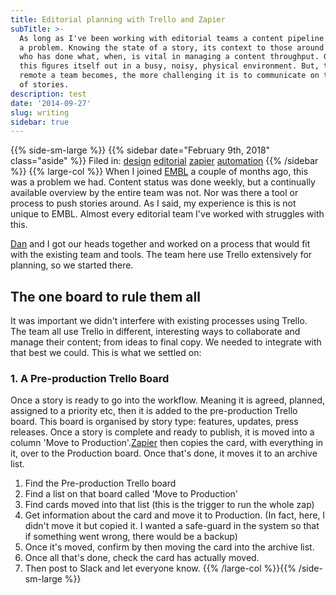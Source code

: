 ```yaml
---
title: Editorial planning with Trello and Zapier
subTitle: >-
  As long as I've been working with editorial teams a content pipeline has been
  a problem. Knowing the state of a story, its context to those around it, and
  who has done what, when, is vital in managing a content throughput. Generally,
  this ﬁgures itself out in a busy, noisy, physical environment. But, the more
  remote a team becomes, the more challenging it is to communicate on the state
  of stories.
description: test
date: '2014-09-27'
slug: writing
sidebar: true
---
```




{{% side-sm-large   %}} 
{{% sidebar date="February 9th, 2018" class="aside" %}} Filed in: [design](design)  [editorial](editorial) [zapier](zapier) [automation](automation)
	{{% /sidebar %}}
	{{% large-col %}} When I joined [EMBL](www.embl.org) a couple of months ago, this was a problem we had. Content status was done weekly, but a continually available overview by the entire team was not. Nor was there a tool or process to push stories around. As I said, my experience is this is not unique to EMBL. Almost every editorial team I've worked with struggles with this.	

[Dan](https://twitter.com/thenoyes) and I got our heads together and worked on a process that would fit with the existing team and tools. The team here use Trello extensively for planning, so we started there.
## The one board to rule them all
It was important we didn't interfere with existing processes using Trello. The team all use Trello in different, interesting ways to collaborate and manage their content; from ideas to final copy. We needed to integrate with that best we could. This is what we settled on:
### 1. A Pre-production Trello Board

Once a story is ready to go into the workflow. Meaning it is agreed, planned, assigned to a priority etc, then it is added to the pre-production Trello board. This board is organised by story type: features, updates, press releases. Once a story is complete and ready to publish, it is moved into a column 'Move to Production'.[Zapier](www.Zapier.com)  then copies the card, with everything in it, over to the Production board. Once that's done, it moves it to an archive list.
    
  1.  Find the Pre-production Trello board
  2.  Find a list on that board called 'Move to Production'
  3.  Find cards moved into that list (this is the trigger to run the whole zap)
  4.  Get information about the card and move it to Production. (In fact, here, I didn't move it but copied it. I wanted a safe-guard in the system so that if something went wrong, there would be a backup)
  5.  Once it's moved, confirm by then moving the card into the archive list.
  6.  Once all that's done, check the card has actually moved.
  7.  Then post to Slack and let everyone know.
	{{% /large-col %}}{{% /side-sm-large %}}
